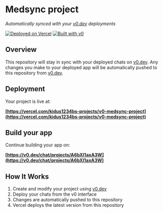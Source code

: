 # Medsync project

*Automatically synced with your [v0.dev](https://v0.dev) deployments*

[![Deployed on Vercel](https://img.shields.io/badge/Deployed%20on-Vercel-black?style=for-the-badge&logo=vercel)](https://vercel.com/kidus1234bs-projects/v0-medsync-project)
[![Built with v0](https://img.shields.io/badge/Built%20with-v0.dev-black?style=for-the-badge)](https://v0.dev/chat/projects/A6bXI1axA3W)

## Overview

This repository will stay in sync with your deployed chats on [v0.dev](https://v0.dev).
Any changes you make to your deployed app will be automatically pushed to this repository from [v0.dev](https://v0.dev).

## Deployment

Your project is live at:

**[https://vercel.com/kidus1234bs-projects/v0-medsync-project](https://vercel.com/kidus1234bs-projects/v0-medsync-project)**

## Build your app

Continue building your app on:

**[https://v0.dev/chat/projects/A6bXI1axA3W](https://v0.dev/chat/projects/A6bXI1axA3W)**

## How It Works

1. Create and modify your project using [v0.dev](https://v0.dev)
2. Deploy your chats from the v0 interface
3. Changes are automatically pushed to this repository
4. Vercel deploys the latest version from this repository
